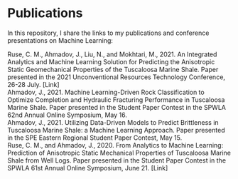 # Publications
In this repository, I share the links to my publications and conference presentations on Machine Learning:

Ruse, C. M., Ahmadov, J., Liu, N., and Mokhtari, M., 2021. An Integrated Analytics and Machine Learning Solution for Predicting the Anisotropic Static Geomechanical Properties of the Tuscaloosa Marine Shale. Paper presented in the 2021 Unconventional Resources Technology Conference, 26-28 July. [Link]  
Ahmadov, J., 2021. Machine Learning-Driven Rock Classification to Optimize Completion and Hydraulic Fracturing Performance in Tuscaloosa Marine Shale. Paper presented in the Student Paper Contest in the SPWLA 62nd Annual Online Symposium, May 16.  
Ahmadov, J., 2021. Utilizing Data-Driven Models to Predict Brittleness in Tuscaloosa Marine Shale: a Machine Learning Approach. Paper presented in the SPE Eastern Regional Student Paper Contest, May 15.  
Ruse, C. M., and Ahmadov, J., 2020. From Analytics to Machine Learning: Prediction of Anisotropic Static Mechanical Properties of Tuscaloosa Marine Shale from Well Logs. Paper presented in the Student Paper Contest in the SPWLA 61st Annual Online Symposium, June 21. [Link]  

